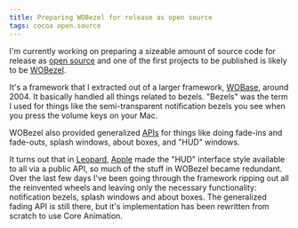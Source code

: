 ```yaml
---
title: Preparing WOBezel for release as open source
tags: cocoa open.source
---
```


I'm currently working on preparing a sizeable amount of source code for release as [open source](/wiki/open_source) and one of the first projects to be published is likely to be [WOBezel](/wiki/WOBezel).

It's a framework that I extracted out of a larger framework, [WOBase](/wiki/WOBase), around 2004. It basically handled all things related to bezels. "Bezels" was the term I used for things like the semi-transparent notification bezels you see when you press the volume keys on your Mac.

WOBezel also provided generalized [APIs](/wiki/APIs) for things like doing fade-ins and fade-outs, splash windows, about boxes, and "HUD" windows.

It turns out that in [Leopard](/wiki/Leopard), [Apple](/wiki/Apple) made the "HUD" interface style available to all via a public API, so much of the stuff in WOBezel became redundant. Over the last few days I've been going through the framework ripping out all the reinvented wheels and leaving only the necessary functionality: notification bezels, splash windows and about boxes. The generalized fading API is still there, but it's implementation has been rewritten from scratch to use Core Animation.
